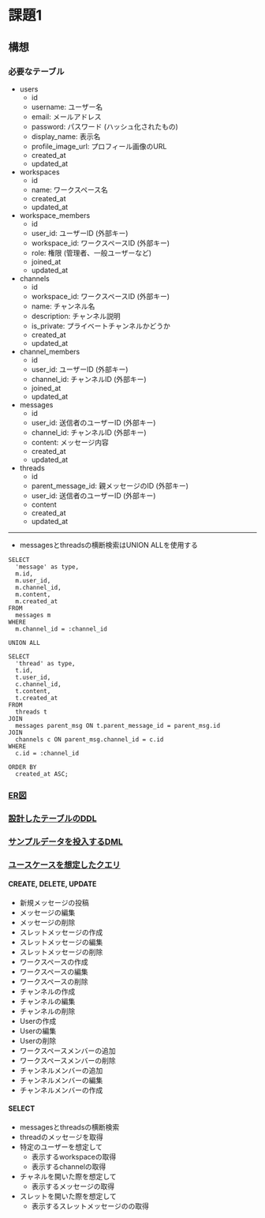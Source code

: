 # 課題1
## 構想
### 必要なテーブル
- users
    - id
    - username: ユーザー名
    - email: メールアドレス
    - password: パスワード (ハッシュ化されたもの)
    - display_name: 表示名
    - profile_image_url: プロフィール画像のURL
    - created_at
    - updated_at
- workspaces
    - id
    - name: ワークスペース名
    - created_at
    - updated_at
- workspace_members
    - id
    - user_id: ユーザーID (外部キー)
    - workspace_id: ワークスペースID (外部キー)
    - role: 権限 (管理者、一般ユーザーなど)
    - joined_at
    - updated_at
- channels
    - id
    - workspace_id: ワークスペースID (外部キー)
    - name: チャンネル名
    - description: チャンネル説明
    - is_private: プライベートチャンネルかどうか
    - created_at
    - updated_at
- channel_members
    - id
    - user_id: ユーザーID (外部キー)
    - channel_id: チャンネルID (外部キー)
    - joined_at
    - updated_at
- messages
    - id
    - user_id: 送信者のユーザーID (外部キー)
    - channel_id: チャンネルID (外部キー)
    - content: メッセージ内容
    - created_at
    - updated_at
- threads
    - id
    - parent_message_id: 親メッセージのID (外部キー)
    - user_id: 送信者のユーザーID (外部キー)
    - content
    - created_at
    - updated_at
---
- messagesとthreadsの横断検索はUNION ALLを使用する
```
SELECT
  'message' as type,
  m.id,
  m.user_id,
  m.channel_id,
  m.content,
  m.created_at
FROM
  messages m
WHERE
  m.channel_id = :channel_id

UNION ALL

SELECT
  'thread' as type,
  t.id,
  t.user_id,
  c.channel_id,
  t.content,
  t.created_at
FROM
  threads t
JOIN
  messages parent_msg ON t.parent_message_id = parent_msg.id
JOIN
  channels c ON parent_msg.channel_id = c.id
WHERE
  c.id = :channel_id

ORDER BY
  created_at ASC;
```
### [ER図](./ER%E5%9B%B3.wsd)
### [設計したテーブルのDDL](./DDL.sql)
### [サンプルデータを投入するDML](./DML_sample_data.sql)
### [ユースケースを想定したクエリ](./DML_use_case.sql)
#### CREATE, DELETE, UPDATE
- 新規メッセージの投稿
- メッセージの編集
- メッセージの削除
- スレットメッセージの作成
- スレットメッセージの編集
- スレットメッセージの削除
- ワークスペースの作成
- ワークスペースの編集
- ワークスペースの削除
- チャンネルの作成
- チャンネルの編集
- チャンネルの削除
- Userの作成
- Userの編集
- Userの削除
- ワークスペースメンバーの追加
- ワークスペースメンバーの削除
- チャンネルメンバーの追加
- チャンネルメンバーの編集
- チャンネルメンバーの作成

#### SELECT
- messagesとthreadsの横断検索
- threadのメッセージを取得
- 特定のユーザーを想定して
  - 表示するworkspaceの取得
  - 表示するchannelの取得
- チャネルを開いた際を想定して
  - 表示するメッセージの取得
- スレットを開いた際を想定して
  - 表示するスレットメッセージのの取得